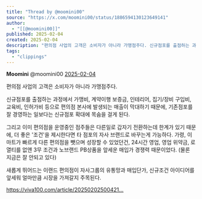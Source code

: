 ```yaml
---
title: "Thread by @moomini00"
source: "https://x.com/moomini00/status/1886594130123649141"
author:
  - "[[@moomini00]]"
published: 2025-02-04
created: 2025-02-04
description: "편의점 사업의 고객은 소비자가 아니라 가맹점주다. 신규점포를 출점하는 과정에서 가맹비, 계약이행 보증금, 인테리어, 집기/장비 구입비, 교육비, 인허가비 등으로 편의점 본사에 발생되는 매출이 막대하기 때문에, 기존점포를 잘 경영하는 일보다는 신규점"
tags:
  - "clippings"
---
```

**Moomini** @moomini00 [2025-02-04](https://x.com/moomini00/status/1886594130123649141/history)

편의점 사업의 고객은 소비자가 아니라 가맹점주다.

신규점포를 출점하는 과정에서 가맹비, 계약이행 보증금, 인테리어, 집기/장비 구입비, 교육비, 인허가비 등으로 편의점 본사에 발생되는 매출이 막대하기 때문에, 기존점포를 잘 경영하는 일보다는 신규점포 확대에 목숨을 걸게 된다.

그리고 이미 편의점을 운영중인 점주들은 다른일로 갑자기 전환하는데 한계가 있기 때문에, 더 좋은 '조건'을 제시한다면 타 점포의 자사 브랜드로 바꾸는게 가능하다. 가령, 이마트가 빠르게 다른 편의점을 뺏으며 성장할 수 있었던건, 24시간 영업, 영업 위약금, 로열티를 없앤 3무 조건과 노브랜드 PB상품을 앞세운 매입가 경쟁력 때문이었다. (물론 지금은 잘 안되고 있다)

새롭게 뛰어드는 이랜드 편의점이 자사그룹의 유통망과 매입단가, 신규조건 아이디어를 앞세워 얼마만큼 시장을 가져갈지 주목된다.

https://viva100.com/article/20250202500421…